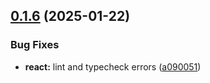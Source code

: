 

## [0.1.6](https://github.com/atls/reactjs/compare/@atls/tinkoff-payment-widget@0.1.5...@atls/tinkoff-payment-widget@0.1.6) (2025-01-22)


### Bug Fixes


* **react:** lint and typecheck errors ([a090051](https://github.com/atls/reactjs/commit/a090051d1007e171df8066e85f15fcf8fd44c4ed))


